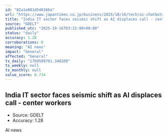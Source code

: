 ```yaml
---
id: "82a1e881d540166a"
url: "https://www.japantimes.co.jp/business/2025/10/16/tech/ai-chatbots-india-call-center/"
title: "India IT sector faces seismic shift as AI displaces call - center workers"
source: "GDELT"
published_utc: "2025-10-16T03:15:00+00:00"
status: "daily"
accuracy: 1.28
corroborations: 0
meaning: "AI news"
impact: "General"
affected: "General"
ts_daily: "1760589701.348209"
ts_weekly: null
ts_monthly: null
value_score: 0.734
---
```

## India IT sector faces seismic shift as AI displaces call - center workers

- Source: GDELT
- Accuracy: 1.28

AI news

